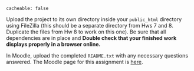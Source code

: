 ```
cacheable: false
```

Upload the project to its own directory inside your `public_html` directory using FileZilla (this should be a separate directory from Hws 7 and 8. Duplicate the files from  Hw 8 to work on this one). Be sure that all dependencies are in place and **Double check that your finished work displays properly in a browser online.** 

In Moodle, upload the completed `README.txt` with any necessary questions answered.
The Moodle page for this assignment is [here](https://moodle.pugetsound.edu/moodle/mod/assign/view.php?id=407325).

